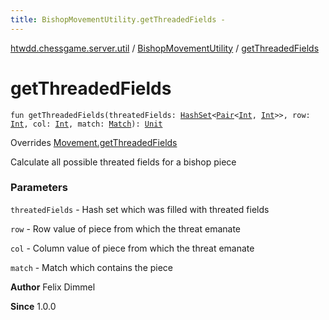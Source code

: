 ```yaml
---
title: BishopMovementUtility.getThreadedFields - 
---
```


[htwdd.chessgame.server.util](../index.html) / [BishopMovementUtility](index.html) / [getThreadedFields](./get-threaded-fields.html)

# getThreadedFields

`fun getThreadedFields(threatedFields: `[`HashSet`](https://kotlinlang.org/api/latest/jvm/stdlib/kotlin.collections/-hash-set/index.html)`<`[`Pair`](https://kotlinlang.org/api/latest/jvm/stdlib/kotlin/-pair/index.html)`<`[`Int`](https://kotlinlang.org/api/latest/jvm/stdlib/kotlin/-int/index.html)`, `[`Int`](https://kotlinlang.org/api/latest/jvm/stdlib/kotlin/-int/index.html)`>>, row: `[`Int`](https://kotlinlang.org/api/latest/jvm/stdlib/kotlin/-int/index.html)`, col: `[`Int`](https://kotlinlang.org/api/latest/jvm/stdlib/kotlin/-int/index.html)`, match: `[`Match`](../../htwdd.chessgame.server.model/-match/index.html)`): `[`Unit`](https://kotlinlang.org/api/latest/jvm/stdlib/kotlin/-unit/index.html)

Overrides [Movement.getThreadedFields](../-movement/get-threaded-fields.html)

Calculate all possible threated fields for a bishop piece

### Parameters

`threatedFields` - Hash set which was filled with threated fields

`row` - Row value of piece from which the threat emanate

`col` - Column value of piece from which the threat emanate

`match` - Match which contains the piece

**Author**
Felix Dimmel

**Since**
1.0.0

